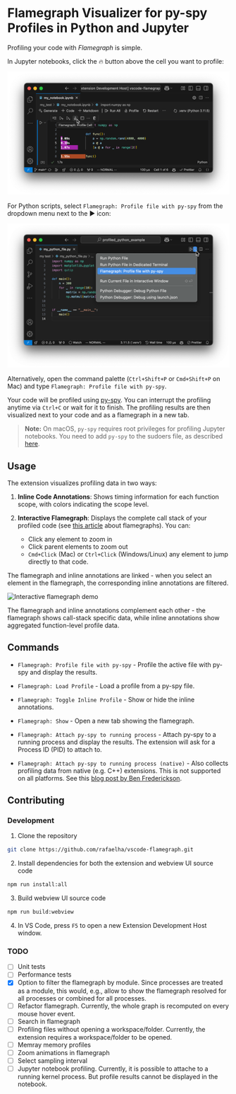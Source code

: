 # Flamegraph Visualizer for py-spy Profiles in Python and Jupyter

Profiling your code with *Flamegraph* is simple.

In Jupyter notebooks, click the 🔥 button above the cell you want to profile:

![Profile jupyter notebook](assets/screenshot-notebook.png)



For Python scripts, select `Flamegraph: Profile file with py-spy` from the dropdown menu next to the ▶️ icon:


![Profile python script](assets/screenshot-python.png)

Alternatively, open the command palette (`Ctrl+Shift+P` or `Cmd+Shift+P` on Mac) and type `Flamegraph: Profile file with py-spy`.

Your code will be profiled using [py-spy](https://github.com/benfred/py-spy). You can interrupt the profiling anytime via `Ctrl+C`
or wait for it to finish.
The profiling results are then visualized next to your code and as a flamegraph in a new tab.



> **Note:** On macOS, `py-spy` requires root privileges for profiling Jupyter notebooks. You need to add `py-spy` to the sudoers file, as described [here](https://github.com/rafaelha/vscode-flamegraph/blob/e5b38dc6c87fee310c5562fcc4a3c6178040bfb3/docs/macos-setup.md).

## Usage

The extension visualizes profiling data in two ways:

1. **Inline Code Annotations**: Shows timing information for each function scope, with colors indicating the scope level.

2. **Interactive Flamegraph**: Displays the complete call stack of your profiled code (see [this article](https://www.brendangregg.com/flamegraphs.html) about flamegraphs). You can:
   - Click any element to zoom in
   - Click parent elements to zoom out
   - `Cmd+Click` (Mac) or `Ctrl+Click` (Windows/Linux) any element to jump directly to that code.

The flamegraph and inline annotations are linked -
when you select an element in the flamegraph, the corresponding inline annotations are filtered.

![Interactive flamegraph demo](https://github.com/rafaelha/vscode-flamegraph/blob/main/assets/demo-interactive-flame-graph.gif?raw=true)

The flamegraph and inline annotations complement each other - the flamegraph shows call-stack specific data, while inline annotations show aggregated function-level profile data.

## Commands


-   `Flamegraph: Profile file with py-spy` - Profile the active file with py-spy and display the results.

-   `Flamegraph: Load Profile` - Load a profile from a py-spy file.

-   `Flamegraph: Toggle Inline Profile` - Show or hide the inline annotations.

-   `Flamegraph: Show` - Open a new tab showing the flamegraph.

-   `Flamegraph: Attach py-spy to running process` - Attach py-spy to a running process and display the results. The extension will ask for a Process ID (PID) to attach to.

-   `Flamegraph: Attach py-spy to running process (native)` - Also collects profiling data from native (e.g. C++) extensions. This is not supported on all platforms. See this [blog post by Ben Frederickson](https://www.benfrederickson.com/profiling-native-python-extensions-with-py-spy/).

## Contributing

### Development
1. Clone the repository
```bash
git clone https://github.com/rafaelha/vscode-flamegraph.git
```

2. Install dependencies for both the extension and webview UI source code
```bash
npm run install:all
```
3. Build webview UI source code
```bash
npm run build:webview
```

4. In VS Code, press `F5` to open a new Extension Development Host window.




### TODO

- [ ] Unit tests
- [ ] Performance tests
- [x] Option to filter the flamegraph by module. Since processes are treated as a module, this would, e.g., allow to show the flamegraph resolved for all processes or combined for all processes.
- [ ] Refactor flamegraph. Currently, the whole graph is recomputed on every mouse hover event.
- [ ] Search in flamegraph
- [ ] Profiling files without opening a workspace/folder. Currently, the extension requires a workspace/folder to be opened.
- [ ] Memray memory profiles
- [ ] Zoom animations in flamegraph
- [ ] Select sampling interval
- [ ] Jupyter notebook profiling. Currently, it is possible to attache to a running kernel process. But profile results cannot be displayed in the notebook.